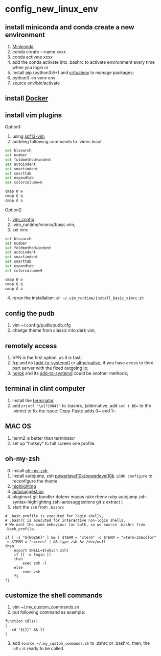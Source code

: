 # config_new_linux_env

## install miniconda and conda create a new environment
1. [Miniconda](https://docs.conda.io/en/latest/miniconda.html)
2. conda create --name xxxx
3. conda activate xxxx
4. add the conda activate into .bashrc to activate  environment every time when you login
or 
1. Install pip (python3.6+) and [virtualenv](https://packaging.python.org/guides/installing-using-pip-and-virtual-environments/) to manage packages;
2. python3 -m venv env
3. source env/bin/activate

## install [Docker](https://docs.docker.com/get-docker/)

## install vim plugins
Option1:
1. using [spf13-vim](https://github.com/spf13/spf13-vim)
2. addding following commands to .vimrc.local
```bash
set hlsearch
set number
set foldmethod=indent
set autoindent
set smartindent
set smarttab
set expandtab
set colorcolumn=0

cmap W w
cmap Q q
cmap A a
```

Option2:
1. [vim_config](https://github.com/amix/vimrc). 
2. .vim_runtime/vimrcs/basic.vim, 
3. set vim:
```bash
set hlsearch
set number
set foldmethod=indent
set autoindent
set smartindent
set smarttab
set expandtab
set colorcolumn=0

cmap W w
cmap Q q
cmap A a
```
4. rerun the installation: `sh ~/.vim_runtime/install_basic_vimrc.sh`

## config the pudb
1. vim ~/.config/pudb/pudb.cfg
2. change theme from classic into dark vim,

## remotely access
1. VPN is the first option, as it is fast;
2. [frp](https://github.com/fatedier/frp) and its [[add-to-systemd]](https://github.com/fatedier/frp/blob/master/conf/systemd/frpc.service) or [althernative](https://gist.github.com/ihipop/4dc607caef7c874209521b10d18e35af#file-frp-systemd-md), if you have acess to third-part server with the fixed outgoing ip;
3. [ngrok](https://ngrok.com/) and its [add-to-systemd](https://github.com/vincenthsu/systemd-ngrok) could be another methods;

## terminal in clint computer
1. install the [terminator](https://gnometerminator.blogspot.com/p/introduction.html)
2. add `printf "\e[?2004l"` to .bashrc, (alternative, add `set t_BE=` to the .vimrc) to fix the issue: Copy-Paste adds 0~ and 1~

## MAC OS
1. iterm2 is better than terminator
2. set up "hotkey" to full screen one profile.

## oh-my-zsh 
0. install [oh-my-zsh](https://ohmyz.sh/#install).
1. install autojump, zsh [powerlevel10k/powerlevel10k](https://github.com/romkatv/powerlevel10k#oh-my-zsh). `p10k configure` to reconfigure the theme
2. [highlighting](https://github.com/zsh-users/zsh-syntax-highlighting/blob/master/INSTALL.md)
3. [autosuggestion](https://github.com/zsh-users/zsh-autosuggestions)
4. plugins=(
   git
   bundler
   dotenv
   macos
   rake
   rbenv
   ruby
   autojump
   zsh-syntax-highlighting
   zsh-autosuggestions
   git
   z
   extract
 )
 5. start the `zsh` from `.bashrc`
```
# .bash_profile is executed for login shells,
# .bashrc is executed for interactive non-login shells.
# We want the same behaviour for both, so we source .bashrc from .bash_profile.

if [ -z "${NOZSH}" ] && [ $TERM = "xterm" -o $TERM = "xterm-256color" -o $TERM = "screen" ] && type zsh &> /dev/null
then
    export SHELL=$(which zsh)
    if [[ -o login ]]
    then
        exec zsh -l
    else
        exec zsh
    fi
fi
```

## customize the shell commands
1. vim ~/.my_custom_commands.sh
2. put following command as example:
```
function cdls()
{  
   cd "${1}" && ll
}
```
3. add `source ~/.my_custom_commands.sh` to .zshrc or .bashrc, then, the `cdls` is ready to be called. 
